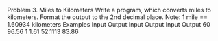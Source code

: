 Problem 3.	Miles to Kilometers
Write a program, which converts miles to kilometers. Format the output to the 2nd decimal place.
Note: 1 mile == 1.60934 kilometers
Examples
Input	Output		Input	Output		Input	Output
60	96.56		1	1.61		52.1113	83.86


